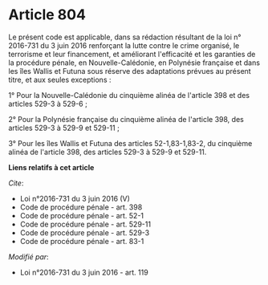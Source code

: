 # Article 804

Le présent code est applicable, dans sa rédaction résultant de la loi n° 2016-731 du 3 juin 2016 renforçant la lutte contre
le crime organisé, le terrorisme et leur financement, et améliorant l'efficacité et les garanties de la procédure pénale, en
Nouvelle-Calédonie, en Polynésie française et dans les îles Wallis et Futuna sous réserve des adaptations prévues au présent
titre, et aux seules exceptions : 

1° Pour la Nouvelle-Calédonie du cinquième alinéa de l'article 398 et des articles 529-3 à 529-6 ; 

2° Pour la Polynésie française du cinquième alinéa de l'article 398, des articles 529-3 à 529-9 et 529-11 ; 

3° Pour les îles Wallis et Futuna des articles 52-1,83-1,83-2, du cinquième alinéa de l'article 398, des articles 529-3 à
529-9 et 529-11.

**Liens relatifs à cet article**

_Cite_:

  - Loi n°2016-731 du 3 juin 2016 (V)
  - Code de procédure pénale - art. 398
  - Code de procédure pénale - art. 52-1
  - Code de procédure pénale - art. 529-11
  - Code de procédure pénale - art. 529-3
  - Code de procédure pénale - art. 83-1

_Modifié par_:

  - Loi n°2016-731 du 3 juin 2016 - art. 119
